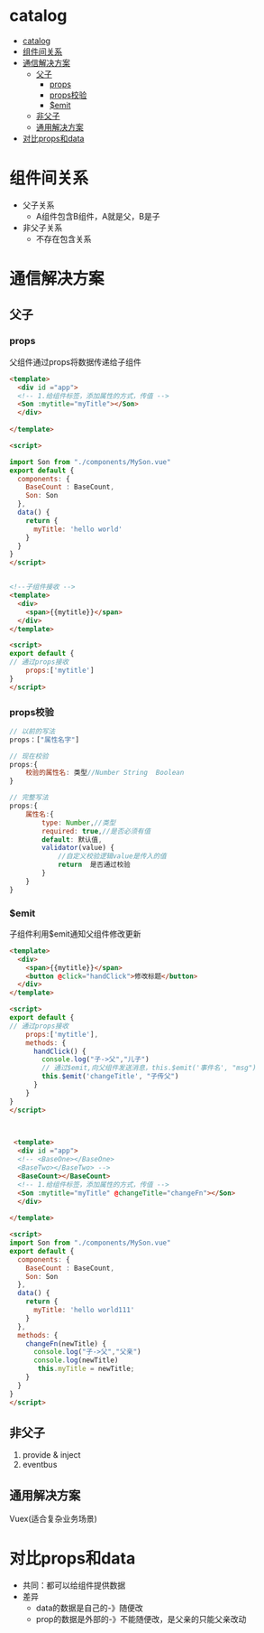 # catalog
- [catalog](#catalog)
- [组件间关系](#组件间关系)
- [通信解决方案](#通信解决方案)
  - [父子](#父子)
    - [props](#props)
    - [props校验](#props校验)
    - [$emit](#emit)
  - [非父子](#非父子)
  - [通用解决方案](#通用解决方案)
- [对比props和data](#对比props和data)


# 组件间关系
-   父子关系
    -   A组件包含B组件，A就是父，B是子
-   非父子关系
    -   不存在包含关系



# 通信解决方案
## 父子
###  props 
   
父组件通过props将数据传递给子组件
```html
<template>
  <div id ="app">
  <!-- 1.给组件标签，添加属性的方式，传值 -->
  <Son :mytitle="myTitle"></Son>
  </div>
 
</template>

<script>

import Son from "./components/MySon.vue"
export default {
  components: {
    BaseCount : BaseCount,
    Son: Son
  },
  data() {
    return {
      myTitle: 'hello world'
    }
  }
}
</script>


<!--子组件接收 -->
<template>
  <div>
    <span>{{mytitle}}</span>
  </div>
</template>

<script>
export default {
// 通过props接收
    props:['mytitle']
}
</script>

```
### props校验
```js
// 以前的写法
props：["属性名字"]

// 现在校验
props:{
    校验的属性名: 类型//Number String  Boolean
}

// 完整写法
props:{
    属性名:{
        type: Number,//类型
        required: true,//是否必须有值
        default: 默认值,
        validator(value) {
            //自定义校验逻辑value是传入的值
            return  是否通过校验
        }
    }
}
```

###  $emit

子组件利用$emit通知父组件修改更新
```html
<template>
  <div>
    <span>{{mytitle}}</span>
    <button @click="handClick">修改标题</button>
  </div>
</template>

<script>
export default {
// 通过props接收
    props:['mytitle'],
    methods: {
      handClick() {
        console.log("子->父","儿子")
        // 通过$emit,向父组件发送消息，this.$emit('事件名', "msg") 
        this.$emit('changeTitle', "子传父")
      }
    }
}
</script>
    


 <template>
  <div id ="app">
  <!-- <BaseOne></BaseOne>
  <BaseTwo></BaseTwo> -->
  <BaseCount></BaseCount>
  <!-- 1.给组件标签，添加属性的方式，传值 -->
  <Son :mytitle="myTitle" @changeTitle="changeFn"></Son>
  </div>
 
</template>

<script>
import Son from "./components/MySon.vue"
export default {
  components: {
    BaseCount : BaseCount,
    Son: Son
  },
  data() {
    return {
      myTitle: 'hello world111'
    }
  },
  methods: {
    changeFn(newTitle) {
      console.log("子->父","父亲")
      console.log(newTitle)
       this.myTitle = newTitle;
    }
  }
}
</script>   

```

## 非父子
1. provide & inject
2. eventbus


##   通用解决方案
Vuex(适合复杂业务场景)




# 对比props和data
-   共同：都可以给组件提供数据
-   差异
    -   data的数据是自己的-》随便改
    -   prop的数据是外部的-》不能随便改，是父亲的只能父亲改动


